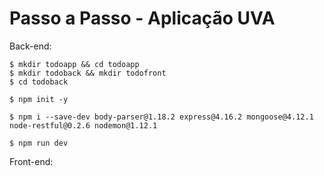 # Passo a Passo - Aplicação UVA

Back-end:

    $ mkdir todoapp && cd todoapp
    $ mkdir todoback && mkdir todofront
    $ cd todoback

    $ npm init -y

    $ npm i --save-dev body-parser@1.18.2 express@4.16.2 mongoose@4.12.1 node-restful@0.2.6 nodemon@1.12.1

    $ npm run dev

Front-end:

